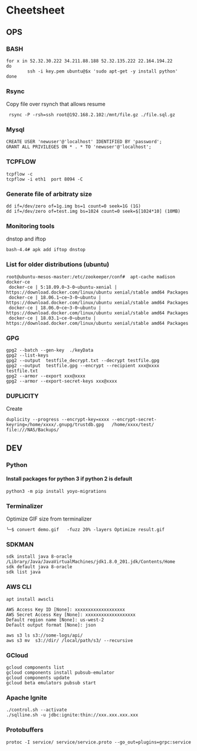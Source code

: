 # Cheetsheet

## OPS

### BASH

```
for x in 52.32.30.222 34.211.88.188 52.32.135.222 22.164.194.22
do 
        ssh -i key.pem ubuntu@$x 'sudo apt-get -y install python'
done
```

### Rsync

Copy file over rsynch that allows resume

```
 rsync -P -rsh=ssh root@192.168.2.102:/mnt/file.gz ./file.sql.gz
```

### Mysql

```
CREATE USER 'newuser'@'localhost' IDENTIFIED BY 'password';
GRANT ALL PRIVILEGES ON * . * TO 'newuser'@'localhost';
```

### TCPFLOW

```
tcpflow -c 
tcpflow -i eth1  port 8094 -C
```

### Generate file of arbitraty size

```
dd if=/dev/zero of=1g.img bs=1 count=0 seek=1G (1G)
dd if=/dev/zero of=test.img bs=1024 count=0 seek=$[1024*10] (10MB)
```

### Monitoring tools

dnstop and iftop
```
bash-4.4# apk add iftop dnstop
```

### List for older distributions  (ubuntu)

```
root@ubuntu-mesos-master:/etc/zookeeper/conf#  apt-cache madison docker-ce
 docker-ce | 5:18.09.0~3-0~ubuntu-xenial | https://download.docker.com/linux/ubuntu xenial/stable amd64 Packages
 docker-ce | 18.06.1~ce~3-0~ubuntu | https://download.docker.com/linux/ubuntu xenial/stable amd64 Packages
 docker-ce | 18.06.0~ce~3-0~ubuntu | https://download.docker.com/linux/ubuntu xenial/stable amd64 Packages
 docker-ce | 18.03.1~ce-0~ubuntu | https://download.docker.com/linux/ubuntu xenial/stable amd64 Packages
```

### GPG

```
gpg2 --batch --gen-key  ./keyData
gpg2 --list-keys
gpg2 --output  testfile_decrypt.txt --decrypt testfile.gpg
gpg2 --output  testfile.gpg --encrypt --recipient xxx@xxxx testfile.txt
gpg2 --armor --export xxx@xxxx
gpg2 --armor --export-secret-keys xxx@xxxx
```

### DUPLICITY

Create
```
duplicity --progress --encrypt-key=xxxx --encrypt-secret-keyring=/home/xxxx/.gnupg/trustdb.gpg   /home/xxxx/test/ file:///NAS/Backups/
```


## DEV

### Python

#### Install packages for python 3 if python 2 is default

```
python3 -m pip install yoyo-migrations
``` 
### Terminalizer 

Optimize GIF size from terminalizer

```
╰─$ convert demo.gif   -fuzz 20% -layers Optimize result.gif
```

### SDKMAN

```
sdk install java 8-oracle /Library/Java/JavaVirtualMachines/jdk1.8.0_201.jdk/Contents/Home
sdk default java 8-oracle
sdk list java
```

### AWS CLI

```
apt install awscli
```

```
AWS Access Key ID [None]: xxxxxxxxxxxxxxxxxxx 
AWS Secret Access Key [None]: xxxxxxxxxxxxxxxxxxx
Default region name [None]: us-west-2
Default output format [None]: json
```

```
aws s3 ls s3://some-logs/api/
aws s3 mv  s3://dir/ /local/path/s3/ --recursive
```

### GCloud

```
gcloud components list
gcloud components install pubsub-emulator
gcloud components update
gcloud beta emulators pubsub start
```

### Apache Ignite

```
./control.sh --activate
./sqlline.sh -u jdbc:ignite:thin://xxx.xxx.xxx.xxx
```

### Protobuffers

```
protoc -I service/ service/service.proto --go_out=plugins=grpc:service
```

